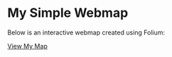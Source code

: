 # My Simple Webmap

Below is an interactive webmap created using Folium:

[View My Map](nj_cities_map.html)
